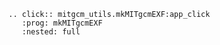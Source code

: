 ```{eval-rst}
.. click:: mitgcm_utils.mkMITgcmEXF:app_click
   :prog: mkMITgcmEXF
   :nested: full
```
